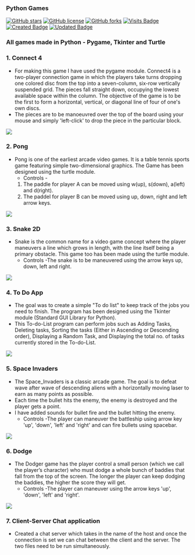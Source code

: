 ### Python Games

[![GitHub stars](https://img.shields.io/github/stars/afrozchakure/Python-Games?color=green&style=for-the-badge)](https://github.com/afrozchakure/Python-Games/stargazers)
[![GitHub license](https://img.shields.io/github/license/afrozchakure/Python-Games?color=blue&style=for-the-badge)](https://github.com/afrozchakure/Python-Games/blob/master/LICENSE)
[![GitHub forks](https://img.shields.io/github/forks/afrozchakure/Python-Games?color=orange&style=for-the-badge)](https://github.com/afrozchakure/Python-Games/network)
[![Visits Badge](https://badges.pufler.dev/visits/afrozchakure/Python-Games?color=blueviolet&style=for-the-badge)](https://badges.pufler.dev)
[![Created Badge](https://badges.pufler.dev/created/afrozchakure/Python-Games?color=yellowgreen&style=for-the-badge)](https://badges.pufler.dev)
[![Updated Badge](https://badges.pufler.dev/updated/afrozchakure/Python-Games?color=red&style=for-the-badge)](https://badges.pufler.dev)

### All games made in Python - Pygame, Tkinter and Turtle


### 1. Connect 4
* For making this game I have used the pygame module. Connect4 is a two-player connection game in which the players take turns dropping one colored disc from the top into a seven-column, six-row vertically suspended grid. The pieces fall straight down, occupying the lowest available space within the column. The objective of the game is to be the first to form a horizontal, vertical, or diagonal line of four of one's own discs. 
* The pieces are to be manoeuvred over the top of the board using your mouse and simply 'left-click' to drop the piece in the particular block.  

![](https://github.com/afrozchakure/Python-Games-Images/blob/master/connect4.png)

### 2. Pong
* Pong is one of the earliest arcade video games. It is a table tennis sports game featuring simple two-dimensional graphics. The Game has been designed using the turtle module.
  * Controls -
  1. The paddle for player A can be moved using w(up), s(down), a(left) and d(right).
  2. The paddel for player B can be moved using up, down, right and left arrow keys.

![](https://github.com/afrozchakure/Python-Games-Images/blob/master/pong.png)

### 3. Snake 2D
* Snake is the common name for a video game concept where the player maneuvers a line which grows in length, with the line itself being a primary obstacle. This game too has been made using the turtle module.
  * Controls -The snake is to be maneuvered using the arrow keys up, down, left and right.

![](https://github.com/afrozchakure/Python-Games-Images/blob/master/Snake.png)

### 4. To Do App
* The goal was to create a simple "To do list" to keep track of the jobs you need to finish. The program has been designed using the Tkinter module (Standard GUI Library for Python).
* This To-do-List program can perform jobs such as Adding Tasks, Deleting tasks, Sorting the tasks (Either in Ascending or Descending order), Displaying a Random Task, and Displaying the total no. of tasks currently stored in the To-do-List.

![](https://github.com/afrozchakure/Python-Games-Images/blob/master/to-do-list.png)

### 5. Space Invaders 
* The Space_Invaders is a classic arcade game. The goal is to defeat wave after wave of descending aliens with a horizontally moving laser to earn as many points as possible.
* Each time the bullet hits the enemy, the enemy is destroyed and the player gets a point.
* I have added sounds for bullet fire and the bullet hitting the enemy.
  * Controls -The player can maneuver the battleship using arrow key 'up', 'down', 'left' and 'right' and can fire bullets using spacebar.
  
![](https://github.com/afrozchakure/Python-Games-Images/blob/master/Space_Invaders.png)

### 6. Dodge
* The Dodger game has the player control a small person (which we call the player’s character) who must dodge a whole bunch of baddies that fall from the top of the screen. The longer the player can keep dodging the baddies, the higher the score they will get.
  * Controls -The player can maneuver using the arrow keys 'up', 'down', 'left' and 'right'.

![](https://github.com/afrozchakure/Python-Games-Images/blob/master/dodge.png)

### 7. Client-Server Chat application
* Created a chat server which takes in the name of the host and once the connection is set we can chat between the client and the server. The two files need to be run simultaneously.
